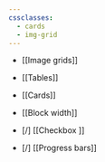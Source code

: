 ```yaml
---
cssclasses:
  - cards
  - img-grid
---
```

- [[Image grids]]
- [[Tables]]
- [[Cards]]
- [[Block width]]

- [/] [[Checkbox ]]
- [/] [[Progress bars]]